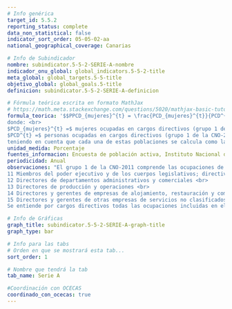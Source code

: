 ```yaml
---
# Info genérica
target_id: 5.5.2
reporting_status: complete
data_non_statistical: false
indicator_sort_order: 05-05-02-aa
national_geographical_coverage: Canarias

# Info de Subindicador
nombre: subindicator.5-5-2-SERIE-A-nombre
indicador_onu_global: global_indicators.5-5-2-title
meta_global: global_targets.5-5-title
objetivo_global: global_goals.5-title
definicion: subindicator.5-5-2-SERIE-A-definicion

# Fórmula teórica escrita en formato MathJax
# https://math.meta.stackexchange.com/questions/5020/mathjax-basic-tutorial-and-quick-reference
formula_teorica: '$$PPCD_{mujeres}^{t} = \frac{PCD_{mujeres}^{t}}{PCD^{t}} \cdot 100$$ <br>
donde: <br>
$PCD_{mujeres}^{t} =$ mujeres ocupadas en cargos directivos (grupo 1 de la CNO-2011) en el año $t$ <br>
$PCD^{t} =$ personas ocupadas en cargos directivos (grupo 1 de la CNO-2011) en el año $t$ <br>
teniendo en cuenta que cada una de estas poblaciones se calcula como la media aritmética de los cuatro trimestres del año'
unidad_medida: Porcentaje
fuentes_informacion: Encuesta de población activa, Instituto Nacional de Estadística (INE)
periodicidad: Anual
observaciones: "El grupo 1 de la CNO-2011 comprende las ocupaciones de dirección y gerencia, cuyas tareas principales son planificar, dirigir y coordinar la actividad general de las empresas, gobiernos u otras organizaciones, así como formular y revisar la estrategia de las empresas y normativas de los gobiernos. Este grupo se subdivide en cinco subgrupos principales: <br>
11 Miembros del poder ejecutivo y de los cuerpos legislativos; directivos de la Administración Pública y organizaciones de interés social; directores ejecutivos <br>
12 Directores de departamentos administrativos y comerciales <br>
13 Directores de producción y operaciones <br>
14 Directores y gerentes de empresas de alojamiento, restauración y comercio <br>
15 Directores y gerentes de otras empresas de servicios no clasificados bajo otros epígrafes <br>
Se entiende por cargos directivos todas las ocupaciones incluidas en el grupo 1 de la CNO-2011, mientras que se entiende por alta dirección aquellas ocupaciones pertenecientes a los subgrupos 11, 12 y 13 de la CNO-2011."

# Info de Gráficas
graph_title: subindicator.5-5-2-SERIE-A-graph-title
graph_type: bar

# Info para las tabs
# Orden en que se mostrará esta tab...
sort_order: 1

# Nombre que tendrá la tab
tab_name: Serie A

#Coordinación con OCECAS
coordinado_con_ocecas: true
---
```


